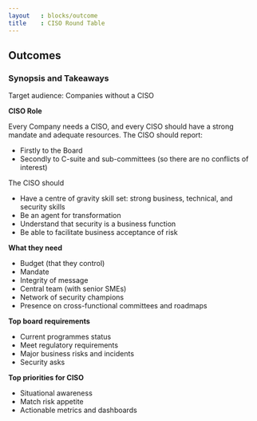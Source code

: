 ```yaml
---
layout   : blocks/outcome
title    : CISO Round Table
---
```


## Outcomes

### Synopsis and Takeaways

Target audience:  Companies without a CISO

**CISO Role**

Every Company needs a CISO, and every CISO should have a strong mandate and adequate resources. The CISO should report:
  - Firstly to the Board
  - Secondly to C-suite and sub-committees (so there are no conflicts of interest)

The CISO should

  - Have a centre of gravity skill set: strong business, technical, and security skills
  - Be an agent for transformation
  - Understand that security is a business function
  - Be able to facilitate business acceptance of risk

**What they need**

  - Budget (that they control)
  - Mandate
  - Integrity of message
  - Central team (with senior SMEs)
  - Network of security champions
  - Presence on cross-functional committees and roadmaps

**Top board requirements**

 - Current programmes status
 - Meet regulatory requirements
 - Major business risks and incidents
 - Security asks

**Top priorities for CISO**

 - Situational awareness
 - Match risk appetite
 - Actionable metrics and dashboards
